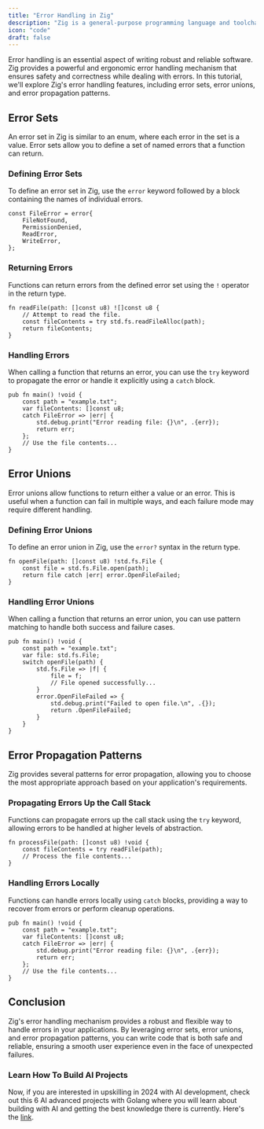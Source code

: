 ```yaml
---
title: "Error Handling in Zig"
description: "Zig is a general-purpose programming language and toolchain for maintaining robust, optimal, and reusable software."
icon: "code"
draft: false
---
```


Error handling is an essential aspect of writing robust and reliable software. Zig provides a powerful and ergonomic error handling mechanism that ensures safety and correctness while dealing with errors. In this tutorial, we'll explore Zig's error handling features, including error sets, error unions, and error propagation patterns.

## Error Sets

An error set in Zig is similar to an enum, where each error in the set is a value. Error sets allow you to define a set of named errors that a function can return.

### Defining Error Sets

To define an error set in Zig, use the `error` keyword followed by a block containing the names of individual errors.

```zig
const FileError = error{
    FileNotFound,
    PermissionDenied,
    ReadError,
    WriteError,
};
```

### Returning Errors

Functions can return errors from the defined error set using the `!` operator in the return type.

```zig
fn readFile(path: []const u8) ![]const u8 {
    // Attempt to read the file.
    const fileContents = try std.fs.readFileAlloc(path);
    return fileContents;
}
```

### Handling Errors

When calling a function that returns an error, you can use the `try` keyword to propagate the error or handle it explicitly using a `catch` block.

```zig
pub fn main() !void {
    const path = "example.txt";
    var fileContents: []const u8;
    catch FileError => |err| {
        std.debug.print("Error reading file: {}\n", .{err});
        return err;
    };
    // Use the file contents...
}
```

## Error Unions

Error unions allow functions to return either a value or an error. This is useful when a function can fail in multiple ways, and each failure mode may require different handling.

### Defining Error Unions

To define an error union in Zig, use the `error?` syntax in the return type.

```zig
fn openFile(path: []const u8) !std.fs.File {
    const file = std.fs.File.open(path);
    return file catch |err| error.OpenFileFailed;
}
```

### Handling Error Unions

When calling a function that returns an error union, you can use pattern matching to handle both success and failure cases.

```zig
pub fn main() !void {
    const path = "example.txt";
    var file: std.fs.File;
    switch openFile(path) {
        std.fs.File => |f| {
            file = f;
            // File opened successfully...
        }
        error.OpenFileFailed => {
            std.debug.print("Failed to open file.\n", .{});
            return .OpenFileFailed;
        }
    }
}
```

## Error Propagation Patterns

Zig provides several patterns for error propagation, allowing you to choose the most appropriate approach based on your application's requirements.

### Propagating Errors Up the Call Stack

Functions can propagate errors up the call stack using the `try` keyword, allowing errors to be handled at higher levels of abstraction.

```zig
fn processFile(path: []const u8) !void {
    const fileContents = try readFile(path);
    // Process the file contents...
}
```

### Handling Errors Locally

Functions can handle errors locally using `catch` blocks, providing a way to recover from errors or perform cleanup operations.

```zig
pub fn main() !void {
    const path = "example.txt";
    var fileContents: []const u8;
    catch FileError => |err| {
        std.debug.print("Error reading file: {}\n", .{err});
        return err;
    };
    // Use the file contents...
}
```

## Conclusion

Zig's error handling mechanism provides a robust and flexible way to handle errors in your applications. By leveraging error sets, error unions, and error propagation patterns, you can write code that is both safe and reliable, ensuring a smooth user experience even in the face of unexpected failures.

### Learn How To Build AI Projects

Now, if you are interested in upskilling in 2024 with AI development, check out this 6 AI advanced projects with Golang where you will learn about building with AI and getting the best knowledge there is currently. Here's the [link](https://akhilsharmatech.gumroad.com/l/zgxqq).
